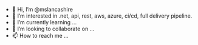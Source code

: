 - 👋 Hi, I’m @mslancashire
- 👀 I’m interested in .net, api, rest, aws, azure, ci/cd, full delivery pipeline.
- 🌱 I’m currently learning ...
- 💞️ I’m looking to collaborate on ...
- 📫 How to reach me ...

<!---
mslancashire/mslancashire is a ✨ special ✨ repository because its `README.md` (this file) appears on your GitHub profile.
You can click the Preview link to take a look at your changes.
--->
